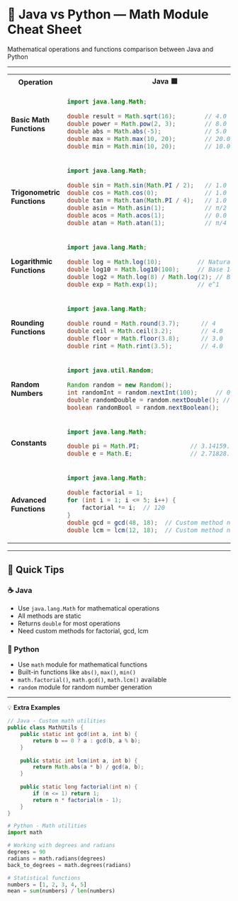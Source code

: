 # 🔢 Java vs Python — Math Module Cheat Sheet

Mathematical operations and functions comparison between Java and Python

---

<table>
<tr>
<th>Operation</th>
<th>Java 🟦</th>
<th>Python 🐍</th>
</tr>
<tr>
<td><strong>Basic Math Functions</strong></td>
<td>

```java
import java.lang.Math;

double result = Math.sqrt(16);        // 4.0
double power = Math.pow(2, 3);        // 8.0
double abs = Math.abs(-5);            // 5.0
double max = Math.max(10, 20);        // 20.0
double min = Math.min(10, 20);        // 10.0
```

</td>
<td>

```python
import math

result = math.sqrt(16)        # 4.0
power = math.pow(2, 3)        # 8.0
abs_val = abs(-5)             # 5
max_val = max(10, 20)         # 20
min_val = min(10, 20)         # 10
```

</td>
</tr>
<tr>
<td><strong>Trigonometric Functions</strong></td>
<td>

```java
import java.lang.Math;

double sin = Math.sin(Math.PI / 2);   // 1.0
double cos = Math.cos(0);             // 1.0
double tan = Math.tan(Math.PI / 4);   // 1.0
double asin = Math.asin(1);           // π/2
double acos = Math.acos(1);           // 0.0
double atan = Math.atan(1);           // π/4
```

</td>
<td>

```python
import math

sin_val = math.sin(math.pi / 2)   # 1.0
cos_val = math.cos(0)             # 1.0
tan_val = math.tan(math.pi / 4)   # 1.0
asin_val = math.asin(1)           # π/2
acos_val = math.acos(1)           # 0.0
atan_val = math.atan(1)           # π/4
```

</td>
</tr>
<tr>
<td><strong>Logarithmic Functions</strong></td>
<td>

```java
import java.lang.Math;

double log = Math.log(10);          // Natural log
double log10 = Math.log10(100);     // Base 10 log
double log2 = Math.log(8) / Math.log(2); // Base 2 log
double exp = Math.exp(1);           // e^1
```

</td>
<td>

```python
import math

log_val = math.log(10)         # Natural log
log10_val = math.log10(100)    # Base 10 log
log2_val = math.log2(8)        # Base 2 log
exp_val = math.exp(1)          # e^1
```

</td>
</tr>
<tr>
<td><strong>Rounding Functions</strong></td>
<td>

```java
import java.lang.Math;

double round = Math.round(3.7);      // 4
double ceil = Math.ceil(3.2);        // 4.0
double floor = Math.floor(3.8);      // 3.0
double rint = Math.rint(3.5);        // 4.0
```

</td>
<td>

```python
import math

round_val = round(3.7)         # 4
ceil_val = math.ceil(3.2)      # 4.0
floor_val = math.floor(3.8)    # 3.0
trunc_val = math.trunc(3.8)    # 3.0
```

</td>
</tr>
<tr>
<td><strong>Random Numbers</strong></td>
<td>

```java
import java.util.Random;

Random random = new Random();
int randomInt = random.nextInt(100);     // 0-99
double randomDouble = random.nextDouble(); // 0.0-1.0
boolean randomBool = random.nextBoolean();
```

</td>
<td>

```python
import random

random_int = random.randint(0, 99)    # 0-99
random_float = random.random()        # 0.0-1.0
random_bool = random.choice([True, False])
```

</td>
</tr>
<tr>
<td><strong>Constants</strong></td>
<td>

```java
import java.lang.Math;

double pi = Math.PI;              // 3.14159...
double e = Math.E;                // 2.71828...
```

</td>
<td>

```python
import math

pi = math.pi              # 3.14159...
e = math.e                # 2.71828...
```

</td>
</tr>
<tr>
<td><strong>Advanced Functions</strong></td>
<td>

```java
import java.lang.Math;

double factorial = 1;
for (int i = 1; i <= 5; i++) {
    factorial *= i;  // 120
}
double gcd = gcd(48, 18);  // Custom method needed
double lcm = lcm(12, 18);  // Custom method needed
```

</td>
<td>

```python
import math

factorial = math.factorial(5)     # 120
gcd_val = math.gcd(48, 18)        # 6
lcm_val = math.lcm(12, 18)        # 36
```

</td>
</tr>
</table>

---

## 🧩 Quick Tips

### ☕ Java
- Use `java.lang.Math` for mathematical operations
- All methods are static
- Returns `double` for most operations
- Need custom methods for factorial, gcd, lcm

### 🐍 Python
- Use `math` module for mathematical functions
- Built-in functions like `abs()`, `max()`, `min()`
- `math.factorial()`, `math.gcd()`, `math.lcm()` available
- `random` module for random number generation

---

💡 **Extra Examples**

```java
// Java - Custom math utilities
public class MathUtils {
    public static int gcd(int a, int b) {
        return b == 0 ? a : gcd(b, a % b);
    }
    
    public static int lcm(int a, int b) {
        return Math.abs(a * b) / gcd(a, b);
    }
    
    public static long factorial(int n) {
        if (n <= 1) return 1;
        return n * factorial(n - 1);
    }
}
```

```python
# Python - Math utilities
import math

# Working with degrees and radians
degrees = 90
radians = math.radians(degrees)
back_to_degrees = math.degrees(radians)

# Statistical functions
numbers = [1, 2, 3, 4, 5]
mean = sum(numbers) / len(numbers)
```
